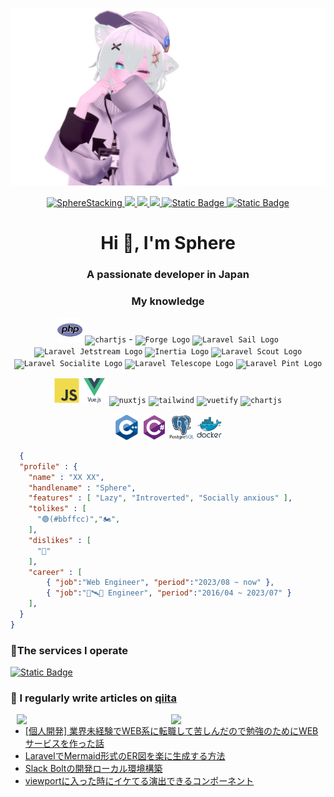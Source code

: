 ![hello-world](./images/hello-world.png)

<p align="center">
  <a href="https://github.com/SphereStacking/SphereStacking">
    <img src="https://komarev.com/ghpvc/?username=SphereStacking" alt="SphereStacking" />
  </a>
  <a href="http://twitter.com/SphereVR">
    <img height="20" src="https://img.shields.io/twitter/follow/sphereVR?style=flat&logo=x&label=x" />
  </a>
  <a href="https://github.com/SphereStacking">
    <img height="20" src="https://img.shields.io/github/followers/SphereStacking?label=follow&logo=github&style=flat" />
  </a>
  <a href="http://qiita.com/sphere-stacking">
    <img height="20" src="https://qiita-badge.apiapi.app/s/sphere-stacking/posts.svg" />
  </a>
  <a href="https://spherestacking.fanbox.cc/">
    <img alt="Static Badge" src="https://img.shields.io/badge/fanbox-fanbox?style=flat&logo=pixiv&color=%23FAF18A">
  </a>
  <a href="https://www.patreon.com/SphereStacking">
    <img alt="Static Badge" src="https://img.shields.io/badge/patreon-patreon?style=flat&logo=patreon&color=21262D"">
  </a>
</p>
<h1 align="center">Hi 👋, I'm Sphere</h1>
<h3 align="center">A passionate developer in Japan</h3>

<h3 align="center">My knowledge</h3>

<p align="center">
  <code><img src="https://raw.githubusercontent.com/devicons/devicon/master/icons/php/php-original.svg" alt="php" width="40" height="40"/></code>
  <code><img src="https://github.com/laravel/art/blob/master/laravel-logo.png" alt="chartjs" width="40" height="40"/></code>
  -
  <code><img src="https://laravel.com/img/ecosystem/forge.min.svg" alt="Forge Logo" width="40" height="40" /></code>
  <code><img src="https://laravel.com/img/ecosystem/sail.min.svg" alt="Laravel Sail Logo" width="40" height="40" /></code>
  <code><img src="https://laravel.com/img/ecosystem/jetstream.min.svg" alt="Laravel Jetstream Logo" width="40" height="40" /></code>
  <code><img src="https://laravel.com/img/ecosystem/inertia.min.svg" alt="Inertia Logo" width="40" height="40" /></code>
  <code><img src="https://laravel.com/img/ecosystem/scout.min.svg" alt="Laravel Scout Logo" width="40" height="40" /></code>
  <code><img src="https://laravel.com/img/ecosystem/socialite.min.svg" alt="Laravel Socialite Logo" width="40" height="40" /></code>
  <code><img src="https://laravel.com/img/ecosystem/telescope.min.svg" alt="Laravel Telescope Logo" width="40" height="40" /></code>
  <code><img src="https://laravel.com/img/ecosystem/pint.min.svg" alt="Laravel Pint Logo" width="40" height="40" /></code>
</p>
<p align="center">
    <code><img src="https://raw.githubusercontent.com/devicons/devicon/master/icons/javascript/javascript-original.svg" alt="javascript" width="40" height="40"/></code>
    <code><img src="https://raw.githubusercontent.com/devicons/devicon/master/icons/vuejs/vuejs-original-wordmark.svg" alt="vuejs" width="40" height="40"/></code>
    <code><img src="https://www.vectorlogo.zone/logos/nuxtjs/nuxtjs-icon.svg" alt="nuxtjs" width="40" height="40"/></code>
    <code><img src="https://www.vectorlogo.zone/logos/tailwindcss/tailwindcss-icon.svg" alt="tailwind" width="40" height="40"/></code>
    <code><img src="https://bestofjs.org/logos/vuetify.svg" alt="vuetify" width="40" height="40"/></code>
    <code><img src="https://www.chartjs.org/media/logo-title.svg" alt="chartjs" width="40" height="40"/></code>
</p>
<p align="center">
    <code><img src="https://raw.githubusercontent.com/devicons/devicon/master/icons/cplusplus/cplusplus-original.svg" alt="cplusplus" width="40" height="40"/></code>
    <code><img src="https://raw.githubusercontent.com/devicons/devicon/master/icons/csharp/csharp-original.svg" alt="csharp" width="40" height="40"/></code>
    <code><img src="https://raw.githubusercontent.com/devicons/devicon/master/icons/postgresql/postgresql-original-wordmark.svg" alt="postgresql" width="40" height="40"/></code>
    <code><img src="https://raw.githubusercontent.com/devicons/devicon/master/icons/docker/docker-original-wordmark.svg" alt="docker" width="40" height="40"/></code>
</p>

``` json
  {
  "profile" : {
    "name" : "XX XX",
    "handlename" : "Sphere",
    "features" : [ "Lazy", "Introverted", "Socially anxious" ],
    "tolikes" : [
      "🟢(#bbffcc)","🏍️",
    ],
    "dislikes" : [
      "🦐"
    ],
    "career" : [
        { "job":"Web Engineer", "period":"2023/08 ~ now" },
        { "job":"🚀🛰📡 Engineer", "period":"2016/04 ~ 2023/07" }
    ],
  }
}
```

### 🏢The services I operate

<a href="https://hollowshelfie.com/">
  <img alt="Static Badge" src="https://img.shields.io/badge/👻HollowShelfie-service?style=flat&color=21262D">
</a>

### 📝 I regularly write articles on [qiita](https://qiita.com/)

<p ><img align="right" width="49%" src="https://github-readme-stats.vercel.app/api?username=SphereStacking&theme=vue-dark&show_icons=true"/></p>
<p ><img align="right" width="49%" src="https://github-readme-stats.vercel.app/api/top-langs/?username=SphereStacking&theme=vue-dark&show_icons=true&layout=compact"/></p>

<p align="left">
  
<!-- BLOG-POST-LIST:START -->
- [[個人開発] 業界未経験でWEB系に転職して苦しんだので勉強のためにWEBサービスを作った話](https://qiita.com/sphere-stacking/items/231e22bb571f6cf0c319)
- [LaravelでMermaid形式のER図を楽に生成する方法](https://qiita.com/sphere-stacking/items/0f6f0b824fe51cfbe69e)
- [Slack Boltの開発ローカル環境構築](https://qiita.com/sphere-stacking/items/cd80f1099bfb25354f53)
- [viewportに入った時にイケてる演出できるコンポーネント](https://qiita.com/sphere-stacking/items/b2c5ab6e5daee8cc95f4)
<!-- BLOG-POST-LIST:END -->

</p>
